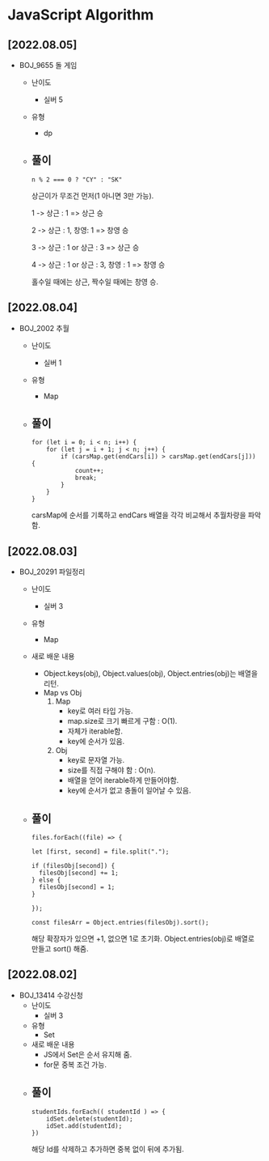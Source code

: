 # JavaScript Algorithm

## [2022.08.05]

- BOJ_9655 돌 게임

  - 난이도
    - 실버 5
  - 유형
    - dp
  - ## 풀이

    ```
    n % 2 === 0 ? "CY" : "SK"
    ```

    상근이가 무조건 먼저(1 아니면 3만 가능).

    1 -> 상근 : 1 => 상근 승

    2 -> 상근 : 1, 창영: 1 => 창영 승

    3 -> 상근 : 1 or 상근 : 3 => 상근 승

    4 -> 상근 : 1 or 상근 : 3, 창영 : 1 => 창영 승

    홀수일 때에는 상근, 짝수일 때에는 창영 승.

## [2022.08.04]

- BOJ_2002 추월

  - 난이도
    - 실버 1
  - 유형
    - Map
  - ## 풀이

    ```
    for (let i = 0; i < n; i++) {
        for (let j = i + 1; j < n; j++) {
            if (carsMap.get(endCars[i]) > carsMap.get(endCars[j])) {
                count++;
                break;
            }
        }
    }
    ```

    carsMap에 순서를 기록하고 endCars 배열을 각각 비교해서 추월차량을 파악함.

## [2022.08.03]

- BOJ_20291 파일정리

  - 난이도
    - 실버 3
  - 유형
    - Map
  - 새로 배운 내용
    - Object.keys(obj), Object.values(obj), Object.entries(obj)는 배열을 리턴.
    - Map vs Obj
      1. Map
         - key로 여러 타입 가능.
         - map.size로 크기 빠르게 구함 : O(1).
         - 자체가 iterable함.
         - key에 순서가 있음.
      2. Obj
         - key로 문자열 가능.
         - size를 직접 구해야 함 : O(n).
         - 배열을 얻어 iterable하게 만들어야함.
         - key에 순서가 없고 충돌이 일어날 수 있음.
  - ## 풀이

    ```
    files.forEach((file) => {

    let [first, second] = file.split(".");

    if (filesObj[second]) {
      filesObj[second] += 1;
    } else {
      filesObj[second] = 1;
    }

    });

    const filesArr = Object.entries(filesObj).sort();
    ```

    해당 확장자가 있으면 +1, 없으면 1로 초기화.
    Object.entries(obj)로 배열로 만들고 sort() 해줌.

## [2022.08.02]

- BOJ_13414 수강신청
  - 난이도
    - 실버 3
  - 유형
    - Set
  - 새로 배운 내용
    - JS에서 Set은 순서 유지해 줌.
    - for문 중복 조건 가능.
  - ## 풀이
    ```
    studentIds.forEach(( studentId ) => {
        idSet.delete(studentId);
        idSet.add(studentId);
    })
    ```
    해당 Id를 삭제하고 추가하면 중복 없이 뒤에 추가됨.
